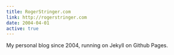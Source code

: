 ```yaml
---
title: RogerStringer.com
link: http://rogerstringer.com
date: 2004-04-01
active: true
---
```


My personal blog since 2004, running on Jekyll on Github Pages.
